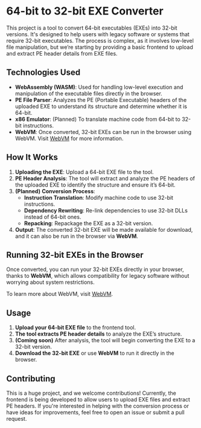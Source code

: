 # 64-bit to 32-bit EXE Converter

This project is a tool to convert 64-bit executables (EXEs) into 32-bit versions. It's designed to help users with legacy software or systems that require 32-bit executables. The process is complex, as it involves low-level file manipulation, but we’re starting by providing a basic frontend to upload and extract PE header details from EXE files.

## Technologies Used

- **WebAssembly (WASM)**: Used for handling low-level execution and manipulation of the executable files directly in the browser.
- **PE File Parser**: Analyzes the PE (Portable Executable) headers of the uploaded EXE to understand its structure and determine whether it is 64-bit.
- **x86 Emulator**: (Planned) To translate machine code from 64-bit to 32-bit instructions.
- **WebVM**: Once converted, 32-bit EXEs can be run in the browser using WebVM. Visit [WebVM](https://xpdevs.github.io/WebVM) for more information.

## How It Works

1. **Uploading the EXE**: Upload a 64-bit EXE file to the tool.
2. **PE Header Analysis**: The tool will extract and analyze the PE headers of the uploaded EXE to identify the structure and ensure it’s 64-bit.
3. **(Planned)** **Conversion Process**:
   - **Instruction Translation**: Modify machine code to use 32-bit instructions.
   - **Dependency Rewriting**: Re-link dependencies to use 32-bit DLLs instead of 64-bit ones.
   - **Repacking**: Repackage the EXE as a 32-bit version.
4. **Output**: The converted 32-bit EXE will be made available for download, and it can also be run in the browser via **WebVM**.

## Running 32-bit EXEs in the Browser

Once converted, you can run your 32-bit EXEs directly in your browser, thanks to **WebVM**, which allows compatibility for legacy software without worrying about system restrictions.

To learn more about WebVM, visit [WebVM](https://xpdevs.github.io/WebVM).

## Usage

1. **Upload your 64-bit EXE file** to the frontend tool.
2. **The tool extracts PE header details** to analyze the EXE’s structure.
3. **(Coming soon)** After analysis, the tool will begin converting the EXE to a 32-bit version.
4. **Download the 32-bit EXE** or use **WebVM** to run it directly in the browser.

## Contributing

This is a huge project, and we welcome contributions! Currently, the frontend is being developed to allow users to upload EXE files and extract PE headers. If you're interested in helping with the conversion process or have ideas for improvements, feel free to open an issue or submit a pull request.

